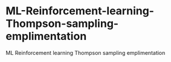 # ML-Reinforcement-learning-Thompson-sampling-emplimentation
ML Reinforcement learning Thompson sampling emplimentation
